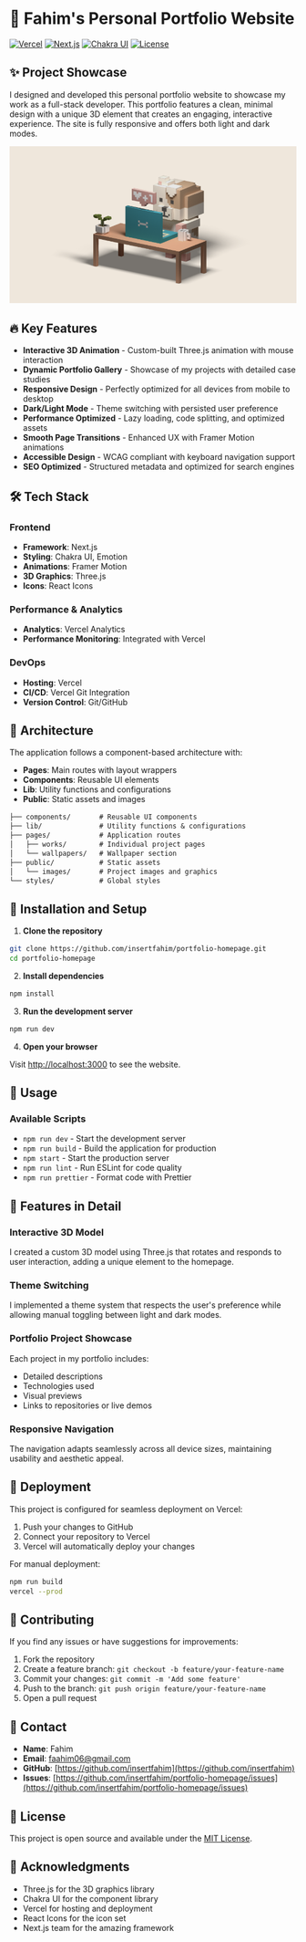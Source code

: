 # 🚀 Fahim's Personal Portfolio Website

[![Vercel](https://img.shields.io/badge/Deployed%20on-Vercel-black)](https://fahimportfolio.vercel.app)
[![Next.js](https://img.shields.io/badge/Built%20with-Next.js-blue)](https://nextjs.org)
[![Chakra UI](https://img.shields.io/badge/Styled%20with-Chakra%20UI-teal)](https://chakra-ui.com)
[![License](https://img.shields.io/badge/License-MIT-yellow.svg)](https://opensource.org/licenses/MIT)

## ✨ Project Showcase

I designed and developed this personal portfolio website to showcase my work as a full-stack developer. This portfolio features a clean, minimal design with a unique 3D element that creates an engaging, interactive experience. The site is fully responsive and offers both light and dark modes.

![Website Preview](public/card.png)

## 🔥 Key Features

- **Interactive 3D Animation** - Custom-built Three.js animation with mouse interaction
- **Dynamic Portfolio Gallery** - Showcase of my projects with detailed case studies
- **Responsive Design** - Perfectly optimized for all devices from mobile to desktop
- **Dark/Light Mode** - Theme switching with persisted user preference
- **Performance Optimized** - Lazy loading, code splitting, and optimized assets
- **Smooth Page Transitions** - Enhanced UX with Framer Motion animations
- **Accessible Design** - WCAG compliant with keyboard navigation support
- **SEO Optimized** - Structured metadata and optimized for search engines

## 🛠️ Tech Stack

### Frontend

- **Framework**: Next.js
- **Styling**: Chakra UI, Emotion
- **Animations**: Framer Motion
- **3D Graphics**: Three.js
- **Icons**: React Icons

### Performance & Analytics

- **Analytics**: Vercel Analytics
- **Performance Monitoring**: Integrated with Vercel

### DevOps

- **Hosting**: Vercel
- **CI/CD**: Vercel Git Integration
- **Version Control**: Git/GitHub

## 📐 Architecture

The application follows a component-based architecture with:

- **Pages**: Main routes with layout wrappers
- **Components**: Reusable UI elements
- **Lib**: Utility functions and configurations
- **Public**: Static assets and images

```
├── components/       # Reusable UI components
├── lib/              # Utility functions & configurations
├── pages/            # Application routes
│   ├── works/        # Individual project pages
│   └── wallpapers/   # Wallpaper section
├── public/           # Static assets
│   └── images/       # Project images and graphics
└── styles/           # Global styles
```

## 🚀 Installation and Setup

1. **Clone the repository**

```bash
git clone https://github.com/insertfahim/portfolio-homepage.git
cd portfolio-homepage
```

2. **Install dependencies**

```bash
npm install
```

3. **Run the development server**

```bash
npm run dev
```

4. **Open your browser**

Visit [http://localhost:3000](http://localhost:3000) to see the website.

## 🔧 Usage

### Available Scripts

- `npm run dev` - Start the development server
- `npm run build` - Build the application for production
- `npm start` - Start the production server
- `npm run lint` - Run ESLint for code quality
- `npm run prettier` - Format code with Prettier

## 📱 Features in Detail

### Interactive 3D Model

I created a custom 3D model using Three.js that rotates and responds to user interaction, adding a unique element to the homepage.

### Theme Switching

I implemented a theme system that respects the user's preference while allowing manual toggling between light and dark modes.

### Portfolio Project Showcase

Each project in my portfolio includes:

- Detailed descriptions
- Technologies used
- Visual previews
- Links to repositories or live demos

### Responsive Navigation

The navigation adapts seamlessly across all device sizes, maintaining usability and aesthetic appeal.

## 🚢 Deployment

This project is configured for seamless deployment on Vercel:

1. Push your changes to GitHub
2. Connect your repository to Vercel
3. Vercel will automatically deploy your changes

For manual deployment:

```bash
npm run build
vercel --prod
```

## 🤝 Contributing

If you find any issues or have suggestions for improvements:

1. Fork the repository
2. Create a feature branch: `git checkout -b feature/your-feature-name`
3. Commit your changes: `git commit -m 'Add some feature'`
4. Push to the branch: `git push origin feature/your-feature-name`
5. Open a pull request

## 📧 Contact

- **Name**: Fahim
- **Email**: faahim06@gmail.com
- **GitHub**: [https://github.com/insertfahim](https://github.com/insertfahim)
- **Issues**: [https://github.com/insertfahim/portfolio-homepage/issues](https://github.com/insertfahim/portfolio-homepage/issues)

## 📝 License

This project is open source and available under the [MIT License](LICENSE).

## 🙏 Acknowledgments

- Three.js for the 3D graphics library
- Chakra UI for the component library
- Vercel for hosting and deployment
- React Icons for the icon set
- Next.js team for the amazing framework
